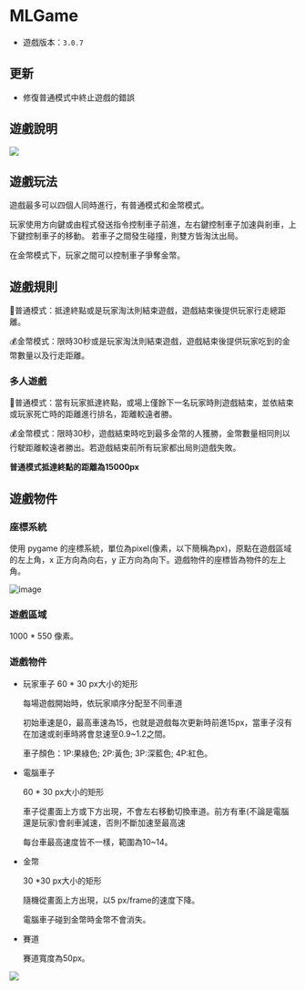 # MLGame


* 遊戲版本：`3.0.7`

## 更新
- 修復普通模式中終止遊戲的錯誤


## 遊戲說明
![](https://ibb.co/1RdNh70)


## 遊戲玩法
遊戲最多可以四個人同時進行，有普通模式和金幣模式。

玩家使用方向鍵或由程式發送指令控制車子前進，左右鍵控制車子加速與剎車，上下鍵控制車子的移動。
若車子之間發生碰撞，則雙方皆淘汰出局。

在金幣模式下，玩家之間可以控制車子爭奪金幣。

## 遊戲規則

🚗普通模式：抵達終點或是玩家淘汰則結束遊戲，遊戲結束後提供玩家行走總距離。

💰金幣模式：限時30秒或是玩家淘汰則結束遊戲，遊戲結束後提供玩家吃到的金幣數量以及行走距離。

### 多人遊戲

🚗普通模式：當有玩家抵達終點，或場上僅餘下一名玩家時則遊戲結束，並依結束或玩家死亡時的距離進行排名，距離較遠者勝。

💰金幣模式：限時30秒，遊戲結束時吃到最多金幣的人獲勝，金幣數量相同則以行駛距離較遠者勝出。若遊戲結束前所有玩家都出局則遊戲失敗。

**普通模式抵達終點的距離為15000px**

## 遊戲物件

### 座標系統

使用 pygame 的座標系統，單位為pixel(像素，以下簡稱為px)，原點在遊戲區域的左上角，x 正方向為向右，y 正方向為向下。遊戲物件的座標皆為物件的左上角。

![image](https://www.linkpicture.com/q/Untitled_1531.png)

### 遊戲區域

1000 \* 550 像素。

### 遊戲物件

- 玩家車子
60 \* 30 px大小的矩形

    每場遊戲開始時，依玩家順序分配至不同車道

    初始車速是0，最高車速為15，也就是遊戲每次更新時前進15px，當車子沒有在加速或剎車時將會怠速至0.9~1.2之間。

    車子顏色：1P:果綠色; 2P:黃色; 3P:深藍色; 4P:紅色。

- 電腦車子

    60 \* 30 px大小的矩形

    車子從畫面上方或下方出現，不會左右移動切換車道。前方有車(不論是電腦還是玩家)會剎車減速，否則不斷加速至最高速

    每台車最高速度皆不一樣，範圍為10~14。

- 金幣

    30 \*30 px大小的矩形

    隨機從畫面上方出現，以5 px/frame的速度下降。

    電腦車子碰到金幣時金幣不會消失。

- 賽道

    賽道寬度為50px。

![](https://i.imgur.com/ubPC8Fp.jpg)
